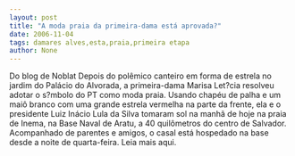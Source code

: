 ```yaml
---
layout: post
title: "A moda praia da primeira-dama está aprovada?"
date: 2006-11-04
tags: damares alves,esta,praia,primeira etapa
author: None
---
```

Do blog de Noblat
Depois do polêmico canteiro em forma de estrela no jardim do Palácio do Alvorada, a primeira-dama Marisa Let?cia resolveu adotar o s?mbolo do PT como moda praia. 
Usando chapéu de palha e um maiô branco com uma grande estrela vermelha na parte da frente, ela e o presidente Luiz Inácio Lula da Silva tomaram sol na manhã de hoje na praia de Inema, na Base Naval de Aratu, a 40 quilômetros do centro de Salvador. 
Acompanhado de parentes e amigos, o casal está hospedado na base desde a noite de quarta-feira. 
Leia mais aqui. 